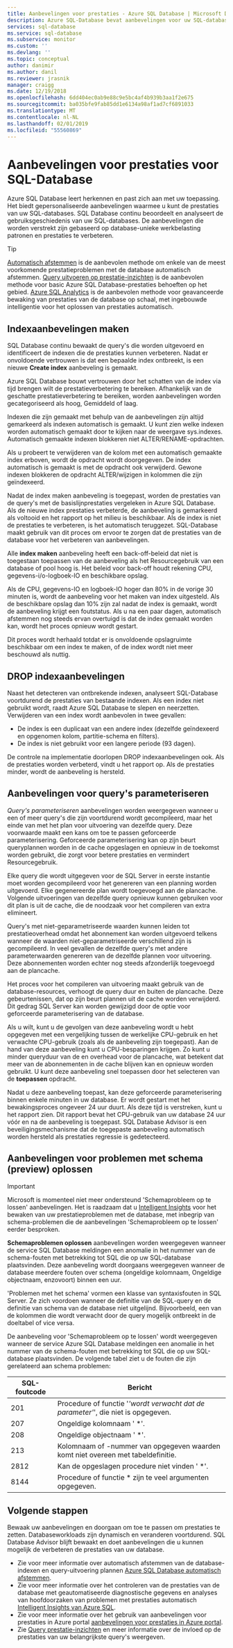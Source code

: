 ```yaml
---
title: Aanbevelingen voor prestaties - Azure SQL Database | Microsoft Docs
description: Azure SQL-Database bevat aanbevelingen voor uw SQL-databases die u kunnen de huidige queryprestaties verbeteren.
services: sql-database
ms.service: sql-database
ms.subservice: monitor
ms.custom: ''
ms.devlang: ''
ms.topic: conceptual
author: danimir
ms.author: danil
ms.reviewer: jrasnik
manager: craigg
ms.date: 12/19/2018
ms.openlocfilehash: 6dd404ec0ab9e88c9e5bc4af4b939b3aa1f2e675
ms.sourcegitcommit: ba035bfe9fab85dd1e6134a98af1ad7cf6891033
ms.translationtype: MT
ms.contentlocale: nl-NL
ms.lasthandoff: 02/01/2019
ms.locfileid: "55560869"
---
```

# <a name="performance-recommendations-for-sql-database"></a>Aanbevelingen voor prestaties voor SQL-Database

Azure SQL Database leert herkennen en past zich aan met uw toepassing. Het biedt gepersonaliseerde aanbevelingen waarmee u kunt de prestaties van uw SQL-databases. SQL Database continu beoordeelt en analyseert de gebruiksgeschiedenis van uw SQL-databases. De aanbevelingen die worden verstrekt zijn gebaseerd op database-unieke werkbelasting patronen en prestaties te verbeteren.

> [!TIP]
> [Automatisch afstemmen](sql-database-automatic-tuning.md) is de aanbevolen methode om enkele van de meest voorkomende prestatieproblemen met de database automatisch afstemmen. [Query uitvoeren op prestatie-inzichten](sql-database-query-performance.md) is de aanbevolen methode voor basic Azure SQL Database-prestaties behoeften op het gebied. [Azure SQL Analytics](../azure-monitor/insights/azure-sql.md) is de aanbevolen methode voor geavanceerde bewaking van prestaties van de database op schaal, met ingebouwde intelligentie voor het oplossen van prestaties automatisch.
>

## <a name="create-index-recommendations"></a>Indexaanbevelingen maken
SQL Database continu bewaakt de query's die worden uitgevoerd en identificeert de indexen die de prestaties kunnen verbeteren. Nadat er onvoldoende vertrouwen is dat een bepaalde index ontbreekt, is een nieuwe **Create index** aanbeveling is gemaakt.

 Azure SQL Database bouwt vertrouwen door het schatten van de index via tijd brengen wilt de prestatieverbetering te bereiken. Afhankelijk van de geschatte prestatieverbetering te bereiken, worden aanbevelingen worden gecategoriseerd als hoog, Gemiddeld of laag. 

Indexen die zijn gemaakt met behulp van de aanbevelingen zijn altijd gemarkeerd als indexen automatisch is gemaakt. U kunt zien welke indexen worden automatisch gemaakt door te kijken naar de weergave sys.indexes. Automatisch gemaakte indexen blokkeren niet ALTER/RENAME-opdrachten. 

Als u probeert te verwijderen van de kolom met een automatisch gemaakte index erboven, wordt de opdracht wordt doorgegeven. De index automatisch is gemaakt is met de opdracht ook verwijderd. Gewone indexen blokkeren de opdracht ALTER/wijzigen in kolommen die zijn geïndexeerd.

Nadat de index maken aanbeveling is toegepast, worden de prestaties van de query's met de basislijnprestaties vergeleken in Azure SQL Database. Als de nieuwe index prestaties verbeterde, de aanbeveling is gemarkeerd als voltooid en het rapport op het milieu is beschikbaar. Als de index is niet de prestaties te verbeteren, is het automatisch teruggezet. SQL-Database maakt gebruik van dit proces om ervoor te zorgen dat de prestaties van de database voor het verbeteren van aanbevelingen.

Alle **index maken** aanbeveling heeft een back-off-beleid dat niet is toegestaan toepassen van de aanbeveling als het Resourcegebruik van een database of pool hoog is. Het beleid voor back-off houdt rekening CPU, gegevens-i/o-logboek-IO en beschikbare opslag. 

Als de CPU, gegevens-IO en logboek-IO hoger dan 80% in de vorige 30 minuten is, wordt de aanbeveling voor het maken van index uitgesteld. Als de beschikbare opslag dan 10% zijn zal nadat de index is gemaakt, wordt de aanbeveling krijgt een foutstatus. Als u na een paar dagen, automatisch afstemmen nog steeds ervan overtuigd is dat de index gemaakt worden kan, wordt het proces opnieuw wordt gestart. 

Dit proces wordt herhaald totdat er is onvoldoende opslagruimte beschikbaar om een index te maken, of de index wordt niet meer beschouwd als nuttig.

## <a name="drop-index-recommendations"></a>DROP indexaanbevelingen
Naast het detecteren van ontbrekende indexen, analyseert SQL-Database voortdurend de prestaties van bestaande indexen. Als een index niet gebruikt wordt, raadt Azure SQL Database te slepen en neerzetten. Verwijderen van een index wordt aanbevolen in twee gevallen:
* De index is een duplicaat van een andere index (dezelfde geïndexeerd en opgenomen kolom, partitie-schema en filters).
* De index is niet gebruikt voor een langere periode (93 dagen).

De controle na implementatie doorlopen DROP indexaanbevelingen ook. Als de prestaties worden verbeterd, vindt u het rapport op. Als de prestaties minder, wordt de aanbeveling is hersteld.


## <a name="parameterize-queries-recommendations"></a>Aanbevelingen voor query's parameteriseren
*Query's parameteriseren* aanbevelingen worden weergegeven wanneer u een of meer query's die zijn voortdurend wordt gecompileerd, maar het einde van met het plan voor uitvoering van dezelfde query. Deze voorwaarde maakt een kans om toe te passen geforceerde parameterisering. Geforceerde parameterisering kan op zijn beurt queryplannen worden in de cache opgeslagen en opnieuw in de toekomst worden gebruikt, die zorgt voor betere prestaties en vermindert Resourcegebruik. 

Elke query die wordt uitgegeven voor de SQL Server in eerste instantie moet worden gecompileerd voor het genereren van een planning worden uitgevoerd. Elke gegenereerde plan wordt toegevoegd aan de plancache. Volgende uitvoeringen van dezelfde query opnieuw kunnen gebruiken voor dit plan is uit de cache, die de noodzaak voor het compileren van extra elimineert. 

Query's met niet-geparametriseerde waarden kunnen leiden tot prestatieoverhead omdat het abonnement kan worden uitgevoerd telkens wanneer de waarden niet-geparametriseerde verschillend zijn is gecompileerd. In veel gevallen de dezelfde query's met andere parameterwaarden genereren van de dezelfde plannen voor uitvoering. Deze abonnementen worden echter nog steeds afzonderlijk toegevoegd aan de plancache. 

Het proces voor het compileren van uitvoering maakt gebruik van de database-resources, verhoogt de query duur en buiten de plancache. Deze gebeurtenissen, dat op zijn beurt plannen uit de cache worden verwijderd. Dit gedrag SQL Server kan worden gewijzigd door de optie voor geforceerde parameterisering van de database. 

Als u wilt, kunt u de gevolgen van deze aanbeveling wordt u hebt opgegeven met een vergelijking tussen de werkelijke CPU-gebruik en het verwachte CPU-gebruik (zoals als de aanbeveling zijn toegepast). Aan de hand van deze aanbeveling kunt u CPU-besparingen krijgen. Zo kunt u minder queryduur van de en overhead voor de plancache, wat betekent dat meer van de abonnementen in de cache blijven kan en opnieuw worden gebruikt. U kunt deze aanbeveling snel toepassen door het selecteren van de **toepassen** opdracht. 

Nadat u deze aanbeveling toepast, kan deze geforceerde parameterisering binnen enkele minuten in uw database. Er wordt gestart met het bewakingsproces ongeveer 24 uur duurt. Als deze tijd is verstreken, kunt u het rapport zien. Dit rapport bevat het CPU-gebruik van uw database 24 uur vóór en na de aanbeveling is toegepast. SQL Database Advisor is een beveiligingsmechanisme dat de toegepaste aanbeveling automatisch worden hersteld als prestaties regressie is gedetecteerd.

## <a name="fix-schema-issues-recommendations-preview"></a>Aanbevelingen voor problemen met schema (preview) oplossen

> [!IMPORTANT]
> Microsoft is momenteel niet meer ondersteund 'Schemaprobleem op te lossen' aanbevelingen. Het is raadzaam dat u [Intelligent Insights](sql-database-intelligent-insights.md) voor het bewaken van uw prestatieproblemen met de database, met inbegrip van schema-problemen die de aanbevelingen 'Schemaprobleem op te lossen' eerder besproken.
> 

**Schemaproblemen oplossen** aanbevelingen worden weergegeven wanneer de service SQL Database meldingen een anomalie in het nummer van de schema-fouten met betrekking tot SQL die op uw SQL-database plaatsvinden. Deze aanbeveling wordt doorgaans weergegeven wanneer de database meerdere fouten over schema (ongeldige kolomnaam, Ongeldige objectnaam, enzovoort) binnen een uur.

'Problemen met het schema' vormen een klasse van syntaxisfouten in SQL Server. Ze zich voordoen wanneer de definitie van de SQL-query en de definitie van schema van de database niet uitgelijnd. Bijvoorbeeld, een van de kolommen die wordt verwacht door de query mogelijk ontbreekt in de doeltabel of vice versa. 

De aanbeveling voor 'Schemaprobleem op te lossen' wordt weergegeven wanneer de service Azure SQL Database meldingen een anomalie in het nummer van de schema-fouten met betrekking tot SQL die op uw SQL-database plaatsvinden. De volgende tabel ziet u de fouten die zijn gerelateerd aan schema problemen:

| SQL-foutcode | Bericht |
| --- | --- |
| 201 |Procedure of functie '*'wordt verwacht dat de parameter'*', die niet is opgegeven. |
| 207 |Ongeldige kolomnaam ' *'. |
| 208 |Ongeldige objectnaam ' *'. |
| 213 |Kolomnaam of -nummer van opgegeven waarden komt niet overeen met tabeldefinitie. |
| 2812 |Kan de opgeslagen procedure niet vinden ' *'. |
| 8144 |Procedure of functie * zijn te veel argumenten opgegeven. |

## <a name="next-steps"></a>Volgende stappen
Bewaak uw aanbevelingen en doorgaan om toe te passen om prestaties te zetten. Databaseworkloads zijn dynamisch en veranderen voortdurend. SQL Database Advisor blijft bewaakt en doet aanbevelingen die u kunnen mogelijk de verbeteren de prestaties van uw database. 

* Zie voor meer informatie over automatisch afstemmen van de database-indexen en query-uitvoering plannen [Azure SQL Database automatisch afstemmen](sql-database-automatic-tuning.md).
* Zie voor meer informatie over het controleren van de prestaties van de database met geautomatiseerde diagnostische gegevens en analyses van hoofdoorzaken van problemen met prestaties automatisch [Intelligent Insights van Azure SQL](sql-database-intelligent-insights.md).
*  Zie voor meer informatie over het gebruik van aanbevelingen voor prestaties in Azure portal [aanbevelingen voor prestaties in Azure portal](sql-database-advisor-portal.md).
* Zie [Query prestatie-inzichten](sql-database-query-performance.md) en meer informatie over de invloed op de prestaties van uw belangrijkste query's weergeven.


